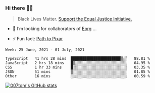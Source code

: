 ### Hi there 👋🏿

<!--
**007tom/007tom** is a ✨ _special_ ✨ repository because its `README.md` (this file) appears on your GitHub profile.

Here are some ideas to get you started:
-->

> Black Lives Matter. [Support the Equal Justice Initiative.](https://support.eji.org/give/153413/#!/donation/checkout)

<!--
- 🔭 I’m currently working on ...
- 🌱 I’m currently learning ...
-->
- 👯 I’m looking for collaborators of [Eorg](https://github.com/zhyd1997/Eorg) ...

<!--
- 🤔 I’m looking for help with ...
- 💬 Ask me about ...
- 📫 How to reach me: ...
- 😄 Pronouns: ...
-->

- ⚡ Fun fact: [Path to Pixar](https://bunnyhobby.github.io/)
<!--
-->

<!--START_SECTION:waka-->
```text
Week: 25 June, 2021 - 01 July, 2021

TypeScript   41 hrs 28 mins  ██████████████████████▒░░   88.81 % 
JavaScript   2 hrs 18 mins   █▒░░░░░░░░░░░░░░░░░░░░░░░   04.95 % 
CSS          1 hr 33 mins    █░░░░░░░░░░░░░░░░░░░░░░░░   03.35 % 
JSON         51 mins         ▒░░░░░░░░░░░░░░░░░░░░░░░░   01.85 % 
Other        16 mins         ░░░░░░░░░░░░░░░░░░░░░░░░░   00.59 % 
```
<!--END_SECTION:waka-->


[![007tom's GitHub stats](https://github-readme-stats.vercel.app/api?username=007tom&count_private=true&show_icons=true&theme=react)
](https://github.com/anuraghazra/github-readme-stats)
